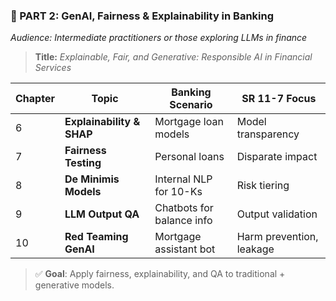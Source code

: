
### **🤖 PART 2: GenAI, Fairness & Explainability in Banking**

*Audience: Intermediate practitioners or those exploring LLMs in finance*

> **Title:** *Explainable, Fair, and Generative: Responsible AI in Financial Services*

| Chapter | Topic                     | Banking Scenario          | SR 11-7 Focus            |
| ------- | ------------------------- | ------------------------- | ------------------------ |
| 6       | **Explainability & SHAP** | Mortgage loan models      | Model transparency       |
| 7       | **Fairness Testing**      | Personal loans            | Disparate impact         |
| 8       | **De Minimis Models**     | Internal NLP for 10-Ks    | Risk tiering             |
| 9       | **LLM Output QA**         | Chatbots for balance info | Output validation        |
| 10      | **Red Teaming GenAI**     | Mortgage assistant bot    | Harm prevention, leakage |

> ✅ **Goal**: Apply fairness, explainability, and QA to traditional + generative models.


